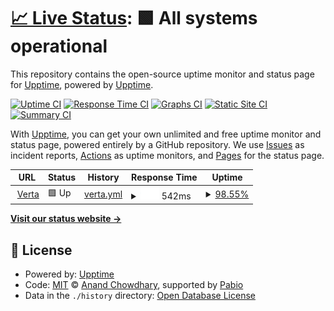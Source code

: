# [📈 Live Status](https://upptime.github.io/upptime): <!--live status--> **🟩 All systems operational**

This repository contains the open-source uptime monitor and status page for [Upptime](https://upptime.js.org), powered by [Upptime](https://github.com/upptime/upptime).

[![Uptime CI](https://github.com/upptime/upptime/workflows/Uptime%20CI/badge.svg)](https://github.com/upptime/upptime/actions?query=workflow%3A%22Uptime+CI%22)
[![Response Time CI](https://github.com/upptime/upptime/workflows/Response%20Time%20CI/badge.svg)](https://github.com/upptime/upptime/actions?query=workflow%3A%22Response+Time+CI%22)
[![Graphs CI](https://github.com/upptime/upptime/workflows/Graphs%20CI/badge.svg)](https://github.com/upptime/upptime/actions?query=workflow%3A%22Graphs+CI%22)
[![Static Site CI](https://github.com/upptime/upptime/workflows/Static%20Site%20CI/badge.svg)](https://github.com/upptime/upptime/actions?query=workflow%3A%22Static+Site+CI%22)
[![Summary CI](https://github.com/upptime/upptime/workflows/Summary%20CI/badge.svg)](https://github.com/upptime/upptime/actions?query=workflow%3A%22Summary+CI%22)

With [Upptime](https://upptime.js.org), you can get your own unlimited and free uptime monitor and status page, powered entirely by a GitHub repository. We use [Issues](https://github.com/upptime/upptime/issues) as incident reports, [Actions](https://github.com/upptime/upptime/actions) as uptime monitors, and [Pages](https://upptime.github.io/upptime) for the status page.

<!--start: status pages-->
<!-- This summary is generated by Upptime (https://github.com/upptime/upptime) -->
<!-- Do not edit this manually, your changes will be overwritten -->
<!-- prettier-ignore -->
| URL | Status | History | Response Time | Uptime |
| --- | ------ | ------- | ------------- | ------ |
| <img alt="" src="https://icons.duckduckgo.com/ip3/vertastack.com.ico" height="13"> [Verta](https://vertastack.com) | 🟩 Up | [verta.yml](https://github.com/ngdimitrov/upptime/commits/HEAD/history/verta.yml) | <details><summary><img alt="Response time graph" src="./graphs/verta/response-time-week.png" height="20"> 542ms</summary><br><a href="https://upptime.github.io/upptime/history/verta"><img alt="Response time 542" src="https://img.shields.io/endpoint?url=https%3A%2F%2Fraw.githubusercontent.com%2Fngdimitrov%2Fupptime%2FHEAD%2Fapi%2Fverta%2Fresponse-time.json"></a><br><a href="https://upptime.github.io/upptime/history/verta"><img alt="24-hour response time 542" src="https://img.shields.io/endpoint?url=https%3A%2F%2Fraw.githubusercontent.com%2Fngdimitrov%2Fupptime%2FHEAD%2Fapi%2Fverta%2Fresponse-time-day.json"></a><br><a href="https://upptime.github.io/upptime/history/verta"><img alt="7-day response time 542" src="https://img.shields.io/endpoint?url=https%3A%2F%2Fraw.githubusercontent.com%2Fngdimitrov%2Fupptime%2FHEAD%2Fapi%2Fverta%2Fresponse-time-week.json"></a><br><a href="https://upptime.github.io/upptime/history/verta"><img alt="30-day response time 542" src="https://img.shields.io/endpoint?url=https%3A%2F%2Fraw.githubusercontent.com%2Fngdimitrov%2Fupptime%2FHEAD%2Fapi%2Fverta%2Fresponse-time-month.json"></a><br><a href="https://upptime.github.io/upptime/history/verta"><img alt="1-year response time 542" src="https://img.shields.io/endpoint?url=https%3A%2F%2Fraw.githubusercontent.com%2Fngdimitrov%2Fupptime%2FHEAD%2Fapi%2Fverta%2Fresponse-time-year.json"></a></details> | <details><summary><a href="https://upptime.github.io/upptime/history/verta">98.55%</a></summary><a href="https://upptime.github.io/upptime/history/verta"><img alt="All-time uptime 98.55%" src="https://img.shields.io/endpoint?url=https%3A%2F%2Fraw.githubusercontent.com%2Fngdimitrov%2Fupptime%2FHEAD%2Fapi%2Fverta%2Fuptime.json"></a><br><a href="https://upptime.github.io/upptime/history/verta"><img alt="24-hour uptime 98.55%" src="https://img.shields.io/endpoint?url=https%3A%2F%2Fraw.githubusercontent.com%2Fngdimitrov%2Fupptime%2FHEAD%2Fapi%2Fverta%2Fuptime-day.json"></a><br><a href="https://upptime.github.io/upptime/history/verta"><img alt="7-day uptime 98.55%" src="https://img.shields.io/endpoint?url=https%3A%2F%2Fraw.githubusercontent.com%2Fngdimitrov%2Fupptime%2FHEAD%2Fapi%2Fverta%2Fuptime-week.json"></a><br><a href="https://upptime.github.io/upptime/history/verta"><img alt="30-day uptime 98.55%" src="https://img.shields.io/endpoint?url=https%3A%2F%2Fraw.githubusercontent.com%2Fngdimitrov%2Fupptime%2FHEAD%2Fapi%2Fverta%2Fuptime-month.json"></a><br><a href="https://upptime.github.io/upptime/history/verta"><img alt="1-year uptime 98.55%" src="https://img.shields.io/endpoint?url=https%3A%2F%2Fraw.githubusercontent.com%2Fngdimitrov%2Fupptime%2FHEAD%2Fapi%2Fverta%2Fuptime-year.json"></a></details>

<!--end: status pages-->

[**Visit our status website →**](https://upptime.github.io/upptime)

## 📄 License

- Powered by: [Upptime](https://github.com/upptime/upptime)
- Code: [MIT](./LICENSE) © [Anand Chowdhary](https://anandchowdhary.com), supported by [Pabio](https://pabio.com)
- Data in the `./history` directory: [Open Database License](https://opendatacommons.org/licenses/odbl/1-0/)
